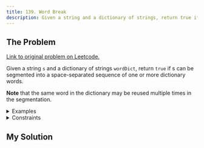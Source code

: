 ```yaml
---
title: 139. Word Break
description: Given a string and a dictionary of strings, return true if the string can be segmented into a space-separated sequence of one or more dictionary words.
---
```


## The Problem

[Link to original problem on Leetcode.](https://leetcode.com/problems/word-break/)

Given a string `s` and a dictionary of strings `wordDict`, return `true` if s can be segmented into a space-separated sequence of one or more dictionary words.

**Note** that the same word in the dictionary may be reused multiple times in the segmentation.

<details>
<summary>Examples</summary>

Example 1:

```
Input: s = "leetcode", wordDict = ["leet","code"]
Output: true
Explanation: Return true because "leetcode" can be segmented as "leet code".
```

Example 2:

```
Input: s = "applepenapple", wordDict = ["apple","pen"]
Output: true
Explanation: Return true because "applepenapple" can be segmented as "apple pen apple".
Note that you are allowed to reuse a dictionary word.
```

Example 3:

```
Input: s = "catsandog", wordDict = ["cats","dog","sand","and","cat"]
Output: false
```
</details>

<details>
<summary>Constraints</summary>

- `1 <= s.length <= 300`
- `1 <= wordDict.length <= 1000`
- `1 <= wordDict[i].length <= 20`
- `s` and `wordDict[i]` consist of only lowercase English letters.
- All the strings of `wordDict` are **unique**.
</details>

## My Solution


